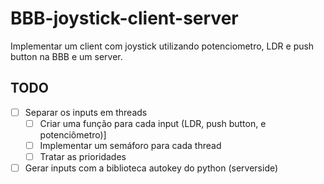 # BBB-joystick-client-server

Implementar um client com joystick utilizando potenciometro, LDR e push button na 
BBB e um server.

## TODO

- [ ] Separar os inputs em threads
  - [ ] Criar uma função para cada input (LDR, push button, e potenciômetro)]
  - [ ] Implementar um semáforo para cada thread
  - [ ] Tratar as prioridades
- [ ] Gerar inputs com a biblioteca autokey do python (serverside)
